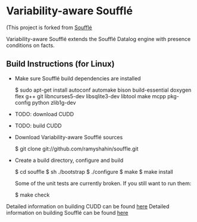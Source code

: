 
# Variability-aware Soufflé

(This project is forked from [Soufflé](https://github.com/souffle-lang/souffle)

Variability-aware Soufflé extends the Soufflé Datalog engine with presence conditions on facts.

## Build Instructions (for Linux)

*   Make sure Soufflé build dependencies are installed

    $ sudo apt-get install autoconf automake bison build-essential doxygen flex g++ git libncurses5-dev libsqlite3-dev libtool make mcpp pkg-config python zlib1g-dev

*   TODO: download CUDD

*   TODO: build CUDD

*   Download Variability-aware Soufflé sources 

    $ git clone git://github.com/ramyshahin/souffle.git

*   Create a build directory, configure and build

    $ cd souffle
    $ sh ./bootstrap
    $ ./configure
    $ make
    $ make install

    Some of the unit tests are currently broken. If you still want to run them:

    $ make check

Detailed information on building CUDD can be found [here]()
Detailed information on building Soufflé can be found [here](http://souffle-lang.org/docs/build)
